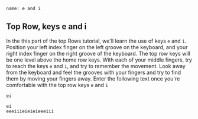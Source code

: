 ```ngMeta
name: e and i
```

## Top Row, keys e and i

In the this part of the top Rows tutorial, we'll learn the use of keys `e` and `i`.
Position your left index finger on the left groove on the keyboard, and your right index finger on the right groove of the keyboard. The top row keys will be one level above the home row keys. With each of your middle fingers, try to reach the keys `e` and `i`, and try to remember the movement. Look away from the keyboard and feel the grooves with your fingers and try to find them by moving your fingers away. Enter the following text once you're comfortable with the top row keys `e` and `i`


```trytyping
ei
```

```practicetyping
ei
eeeiiieieieieeeiii
```